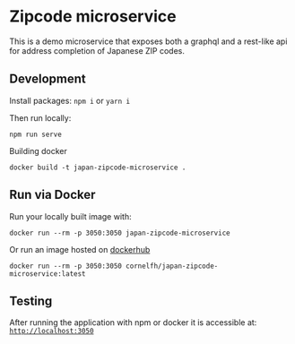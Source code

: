 # Zipcode microservice

This is a demo microservice that exposes both a graphql and a rest-like api for address completion of Japanese ZIP codes.


## Development
Install packages: `npm i` or `yarn i`

Then run locally:
```
npm run serve
```

Building docker
```
docker build -t japan-zipcode-microservice .
```

## Run via Docker

Run your locally built image with:
```
docker run --rm -p 3050:3050 japan-zipcode-microservice
```

Or run an image hosted on [dockerhub](https://hub.docker.com/r/cornelfh/japan-zipcode-microservice/tags)
```
docker run --rm -p 3050:3050 cornelfh/japan-zipcode-microservice:latest
```

## Testing
After running the application with npm or docker it is accessible at:
[`http://localhost:3050`](http://localhost:3050)